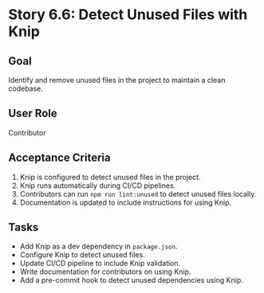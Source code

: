 # Story 6.6: Detect Unused Files with Knip

## Goal

Identify and remove unused files in the project to maintain a clean codebase.

## User Role

Contributor

## Acceptance Criteria

1. Knip is configured to detect unused files in the project.
2. Knip runs automatically during CI/CD pipelines.
3. Contributors can run `npm run lint:unused` to detect unused files locally.
4. Documentation is updated to include instructions for using Knip.

## Tasks

- Add Knip as a dev dependency in `package.json`.
- Configure Knip to detect unused files.
- Update CI/CD pipeline to include Knip validation.
- Write documentation for contributors on using Knip.
- Add a pre-commit hook to detect unused dependencies using Knip.
